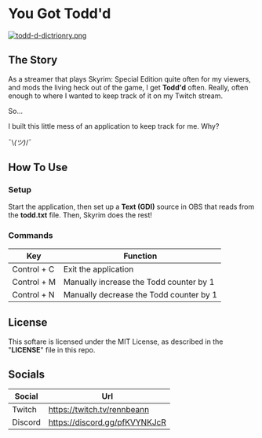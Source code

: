 # You Got Todd'd

[![todd-d-dictrionry.png](https://i.postimg.cc/m2DQqC22/todd-d-dictrionry.png)](https://postimg.cc/kD06RVbk)
<br>

## The Story

As a streamer that plays Skyrim: Special Edition quite often for my viewers, and mods the living heck out of the game, I get **Todd'd** often. Really, often enough to where I wanted to keep track of it on my Twitch stream.

So...

I built this little mess of an application to keep track for me. Why?

 ¯\\_(ツ)_/¯

## How To Use

### Setup
Start the application, then set up a **Text (GDI)** source in OBS that reads from the **todd.txt** file. Then, Skyrim does the rest!

### Commands

| Key | Function |
| --- | --- |
| Control + C | Exit the application |
| Control + M | Manually increase the Todd counter by 1 |
| Control + N | Manually decrease the Todd counter by 1 |

## License

This softare is licensed under the MIT License, as described in the "**LICENSE**" file in this repo.

## Socials

| Social | Url |
| --- | --- |
| Twitch | https://twitch.tv/rennbeann |
| Discord | https://discord.gg/pfKVYNKJcR |
